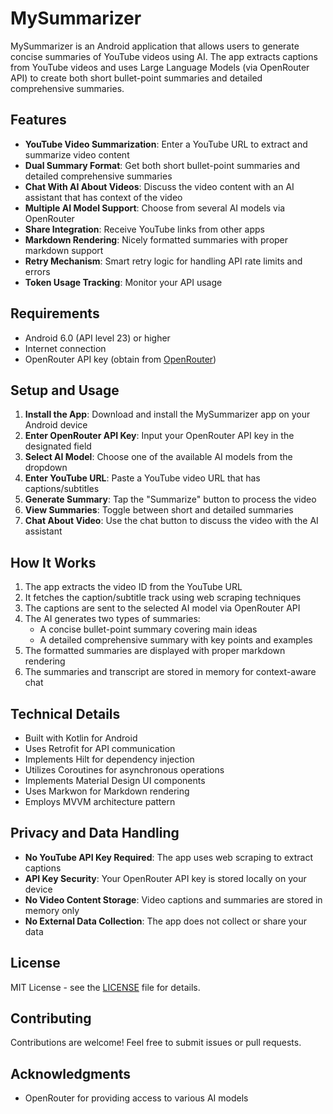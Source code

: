 # MySummarizer

MySummarizer is an Android application that allows users to generate concise summaries of YouTube videos using AI. The app extracts captions from YouTube videos and uses Large Language Models (via OpenRouter API) to create both short bullet-point summaries and detailed comprehensive summaries.

## Features

- **YouTube Video Summarization**: Enter a YouTube URL to extract and summarize video content
- **Dual Summary Format**: Get both short bullet-point summaries and detailed comprehensive summaries
- **Chat With AI About Videos**: Discuss the video content with an AI assistant that has context of the video
- **Multiple AI Model Support**: Choose from several AI models via OpenRouter
- **Share Integration**: Receive YouTube links from other apps
- **Markdown Rendering**: Nicely formatted summaries with proper markdown support
- **Retry Mechanism**: Smart retry logic for handling API rate limits and errors
- **Token Usage Tracking**: Monitor your API usage

## Requirements

- Android 6.0 (API level 23) or higher
- Internet connection
- OpenRouter API key (obtain from [OpenRouter](https://openrouter.ai/))

## Setup and Usage

1. **Install the App**: Download and install the MySummarizer app on your Android device
2. **Enter OpenRouter API Key**: Input your OpenRouter API key in the designated field
3. **Select AI Model**: Choose one of the available AI models from the dropdown
4. **Enter YouTube URL**: Paste a YouTube video URL that has captions/subtitles
5. **Generate Summary**: Tap the "Summarize" button to process the video
6. **View Summaries**: Toggle between short and detailed summaries
7. **Chat About Video**: Use the chat button to discuss the video with the AI assistant

## How It Works

1. The app extracts the video ID from the YouTube URL
2. It fetches the caption/subtitle track using web scraping techniques
3. The captions are sent to the selected AI model via OpenRouter API
4. The AI generates two types of summaries:
   - A concise bullet-point summary covering main ideas
   - A detailed comprehensive summary with key points and examples
5. The formatted summaries are displayed with proper markdown rendering
6. The summaries and transcript are stored in memory for context-aware chat

## Technical Details

- Built with Kotlin for Android
- Uses Retrofit for API communication
- Implements Hilt for dependency injection
- Utilizes Coroutines for asynchronous operations
- Implements Material Design UI components
- Uses Markwon for Markdown rendering
- Employs MVVM architecture pattern

## Privacy and Data Handling

- **No YouTube API Key Required**: The app uses web scraping to extract captions
- **API Key Security**: Your OpenRouter API key is stored locally on your device
- **No Video Content Storage**: Video captions and summaries are stored in memory only
- **No External Data Collection**: The app does not collect or share your data

## License

MIT License - see the [LICENSE](LICENSE) file for details.

## Contributing

Contributions are welcome! Feel free to submit issues or pull requests.

## Acknowledgments

- OpenRouter for providing access to various AI models
